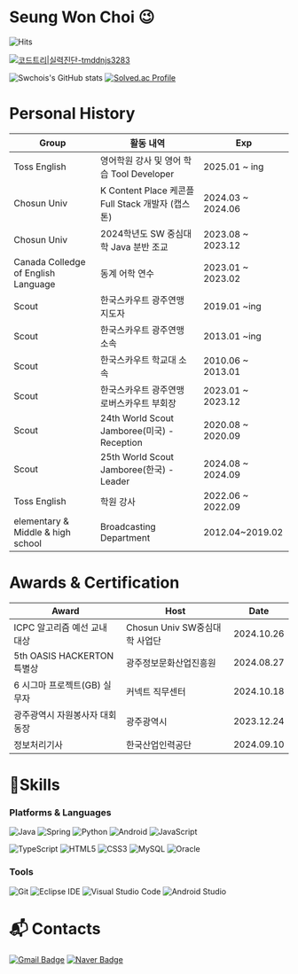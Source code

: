 # Seung Won Choi 😉

![Hits](https://hits.seeyoufarm.com/api/count/incr/badge.svg?url=https%3A%2F%2Fgithub.com%2Fswchois&count_bg=%23FFDAC7&title_bg=%23FFADAD&icon=&icon_color=%23E7E7E7&title=hits&edge_flat=false)

[![코드트리|실력진단-tmddnjs3283](https://banner.codetree.ai/v1/banner/tmddnjs3283)](https://www.codetree.ai/profiles/tmddnjs3283)

![Swchois's GitHub stats](https://github-readme-stats.vercel.app/api?username=swchois&show_icons=true&theme=radical)
[![Solved.ac Profile](http://mazassumnida.wtf/api/v2/generate_badge?boj=tmddnjs3283)](https://solved.ac/tmddnjs3283/)

# Personal History

|Group|활동 내역|Exp|
|------|---|---|
|Toss English|영어학원 강사 및 영어 학습 Tool Developer|2025.01 ~ ing|
|Chosun Univ|K Content Place 케콘플 Full Stack 개발자 (캡스톤)|2024.03 ~ 2024.06|
|Chosun Univ|2024학년도 SW 중심대학 Java 분반 조교|2023.08 ~ 2023.12|
|Canada Colledge of English Language|동계 어학 연수|2023.01 ~ 2023.02|
|Scout|한국스카우트 광주연맹 지도자|2019.01 ~ing|
|Scout|한국스카우트 광주연맹 소속 |2013.01 ~ing|
|Scout|한국스카우트 학교대 소속 |2010.06 ~ 2013.01|
|Scout|한국스카우트 광주연맹 로버스카우트 부회장|2023.01 ~ 2023.12|
|Scout|24th World Scout Jamboree(미국) - Reception |2020.08 ~ 2020.09|
|Scout|25th World Scout Jamboree(한국) - Leader |2024.08 ~ 2024.09|
|Toss English|학원 강사|2022.06 ~ 2022.09|
|elementary & Middle & high school|Broadcasting Department|2012.04~2019.02|

# Awards & Certification

|Award | Host | Date|
|------|---|---|
|ICPC 알고리즘 예선 교내 대상|Chosun Univ SW중심대학 사업단|2024.10.26|
|5th OASIS HACKERTON 특별상|광주정보문화산업진흥원|2024.08.27|
|6 시그마 프로젝트(GB) 실무자|커넥트 직무센터|2024.10.18|
|광주광역시 자원봉사자 대회 동장|광주광역시|2023.12.24|
|정보처리기사|한국산업인력공단|2024.09.10|



# 💪Skills

### Platforms & Languages
![Java](https://img.shields.io/badge/Java-007396.svg?&style=for-the-badge&logo=Java&logoColor=white)
![Spring](https://img.shields.io/badge/Spring-6DB33F.svg?&style=for-the-badge&logo=Spring&logoColor=white)
![Python](https://img.shields.io/badge/Python-3776AB.svg?&style=for-the-badge&logo=Python&logoColor=white)
![Android](https://img.shields.io/badge/Android-3DDC84.svg?&style=for-the-badge&logo=Android&logoColor=white)
![JavaScript](https://img.shields.io/badge/JavaScript-F7DF1E.svg?&style=for-the-badge&logo=JavaScript&logoColor=white)

![TypeScript](https://img.shields.io/badge/TypeScript-3178C6.svg?&style=for-the-badge&logo=TypeScript&logoColor=white)
![HTML5](https://img.shields.io/badge/HTML5-E34F26.svg?&style=for-the-badge&logo=HTML5&logoColor=white)
![CSS3](https://img.shields.io/badge/CSS3-1572B6.svg?&style=for-the-badge&logo=CSS3&logoColor=white)
![MySQL](https://img.shields.io/badge/MySQL-4479A1.svg?&style=for-the-badge&logo=MySQL&logoColor=white)
![Oracle](https://img.shields.io/badge/Oracle-F80000.svg?&style=for-the-badge&logo=Oracle&logoColor=white)

### Tools
![Git](https://img.shields.io/badge/Git-F05032.svg?&style=for-the-badge&logo=Git&logoColor=white)
![Eclipse IDE](https://img.shields.io/badge/Eclipse%20IDE-2C2255.svg?&style=for-the-badge&logo=Eclipse%20IDE&logoColor=white)
![Visual Studio Code](https://img.shields.io/badge/Visual%20Studio%20Code-007ACC.svg?&style=for-the-badge&logo=Visual%20Studio%20Code&logoColor=white)
![Android Studio](https://img.shields.io/badge/Android%20Studio-3DDC84.svg?&style=for-the-badge&logo=Android%20Studio&logoColor=white)

 
# :mailbox_with_mail: Contacts
[![Gmail Badge](https://img.shields.io/badge/Gmail-d14836?style=flat-square&logo=Gmail&logoColor=white&link=mailto:tmddnjs3283@gmail.com)](mailto:tmddnjs3283@gmail.com)
[![Naver Badge](https://img.shields.io/badge/Naver-03C75A?style=flat-square&logo=Naver&logoColor=white&link=mailto:tmddnjs3283@naver.com)](mailto:tmddnjs3283@naver.com)
